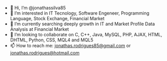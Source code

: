 - 👋 Hi, I’m @jonathassilva85
- 👀 I’m interested in IT Tecnology, Software Engeneer, Programming Language, Stock Exchange, Financial Market 
- 🌱 I’m currently searching deeply growth in IT and Market Profile Data Analysis at Financial Market
- 💞️ I’m looking to collaborate on C, C++, Java, MySQL, PHP, AJAX, HTML, DHTML, Python, CSS, MQL4 and MQL5
- 📫 How to reach me: jonathas.rodrigues85@gmail.com or jonathas.rodrigues@hotmail.com

<!---
jonathassilva85/jonathassilva85 is a ✨ special ✨ repository because its `README.md` (this file) appears on your GitHub profile.
You can click the Preview link to take a look at your changes.
--->
